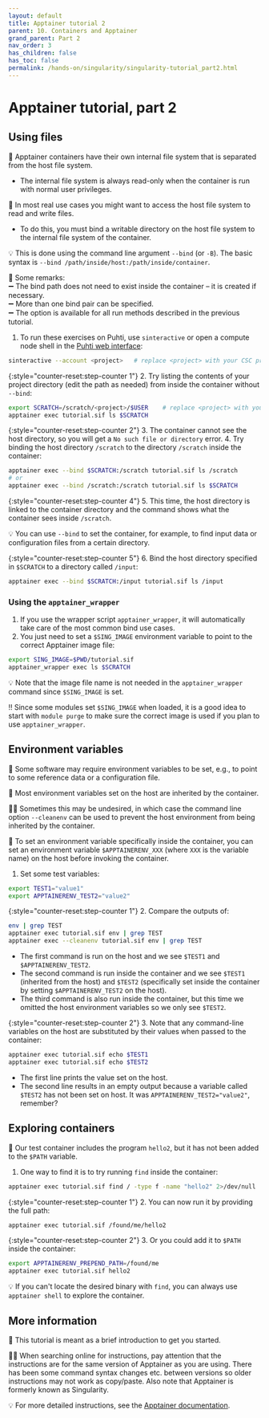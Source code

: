 ```yaml
---
layout: default
title: Apptainer tutorial 2
parent: 10. Containers and Apptainer
grand_parent: Part 2
nav_order: 3
has_children: false
has_toc: false
permalink: /hands-on/singularity/singularity-tutorial_part2.html
---
```


# Apptainer tutorial, part 2

## Using files

💬 Apptainer containers have their own internal file system that is separated from the host file system.

- The internal file system is always read-only when the container is run with normal user privileges.

💭 In most real use cases you might want to access the host file system to read and write files.

- To do this, you must bind a writable directory on the host file system to the internal file system of the container.

💡 This is done using the command line argument `--bind` (or `-B`). The basic syntax is `--bind /path/inside/host:/path/inside/container`.

💭 Some remarks:  
➖ The bind path does not need to exist inside the container – it is created if necessary.  
➖ More than one bind pair can be specified.  
➖ The option is available for all run methods described in the previous tutorial.  

1. To run these exercises on Puhti, use `sinteractive` or open a compute node shell in the [Puhti web interface](https://www.puhti.csc.fi):

```bash
sinteractive --account <project>   # replace <project> with your CSC project, e.g. project_2001234
```

{:style="counter-reset:step-counter 1"}
2. Try listing the contents of your project directory (edit the path as needed) from inside the container without `--bind`:

```bash
export SCRATCH=/scratch/<project>/$USER    # replace <project> with your CSC project, e.g. project_2001234
apptainer exec tutorial.sif ls $SCRATCH
```

{:style="counter-reset:step-counter 2"}
3. The container cannot see the host directory, so you will get a `No such file or directory` error.
4. Try binding the host directory `/scratch` to the directory `/scratch` inside the container:

```bash
apptainer exec --bind $SCRATCH:/scratch tutorial.sif ls /scratch
# or
apptainer exec --bind /scratch:/scratch tutorial.sif ls $SCRATCH
```

{:style="counter-reset:step-counter 4"}
5. This time, the host directory is linked to the container directory and the command shows what the container sees inside `/scratch`.

💡 You can use `--bind` to set the container, for example, to find input data or configuration files from a certain directory.

{:style="counter-reset:step-counter 5"}
6. Bind the host directory specified in `$SCRATCH` to a directory called `/input`:

```bash
apptainer exec --bind $SCRATCH:/input tutorial.sif ls /input
```

### Using the `apptainer_wrapper`

1. If you use the wrapper script `apptainer_wrapper`, it will automatically take care of the most common bind use cases.
2. You just need to set a `$SING_IMAGE` environment variable to point to the correct Apptainer image file:

```bash
export SING_IMAGE=$PWD/tutorial.sif
apptainer_wrapper exec ls $SCRATCH
```

💡 Note that the image file name is not needed in the `apptainer_wrapper` command since `$SING_IMAGE` is set.

‼️ Since some modules set `$SING_IMAGE` when loaded, it is a good idea to start with `module purge` to make sure the correct image is used if you plan to use `apptainer_wrapper`.

## Environment variables

💬 Some software may require environment variables to be set, e.g., to point to some reference data or a configuration file.

💬 Most environment variables set on the host are inherited by the container.

☝🏻 Sometimes this may be undesired, in which case the command line option `--cleanenv` can be used to prevent the host environment from being inherited by the container.

💬 To set an environment variable specifically inside the container, you can set an environment variable `$APPTAINERENV_XXX` (where `XXX` is the variable name) on the host before invoking the container.

1. Set some test variables:

```bash
export TEST1="value1"
export APPTAINERENV_TEST2="value2"
```

{:style="counter-reset:step-counter 1"}
2. Compare the outputs of:

```bash
env | grep TEST
apptainer exec tutorial.sif env | grep TEST
apptainer exec --cleanenv tutorial.sif env | grep TEST
```

- The first command is run on the host and we see `$TEST1` and `$APPTAINERENV_TEST2`.
- The second command is run inside the container and we see `$TEST1` (inherited from the host) and `$TEST2` (specifically set inside the container by setting `$APPTAINERENV_TEST2` on the host).
- The third command is also run inside the container, but this time we omitted the host environment variables so we only see `$TEST2`.

{:style="counter-reset:step-counter 2"}
3. Note that any command-line variables on the host are substituted by their values when passed to the container:

```bash
apptainer exec tutorial.sif echo $TEST1
apptainer exec tutorial.sif echo $TEST2
```

- The first line prints the value set on the host.
- The second line results in an empty output because a variable called `$TEST2` has not been set on host. It was `APPTAINERENV_TEST2="value2"`, remember?

## Exploring containers

💬 Our test container includes the program `hello2`, but it has not been added to the `$PATH` variable.

1. One way to find it is to try running `find` inside the container:

```bash
apptainer exec tutorial.sif find / -type f -name "hello2" 2>/dev/null
```

{:style="counter-reset:step-counter 1"}
2. You can now run it by providing the full path:

```bash
apptainer exec tutorial.sif /found/me/hello2
```

{:style="counter-reset:step-counter 2"}
3. Or you could add it to `$PATH` inside the container:

```bash
export APPTAINERENV_PREPEND_PATH=/found/me
apptainer exec tutorial.sif hello2
```

💡 If you can't locate the desired binary with `find`, you can always use `apptainer shell` to explore the container.

## More information

💬 This tutorial is meant as a brief introduction to get you started.

☝🏻 When searching online for instructions, pay attention that the instructions are for the same version of Apptainer as you are using. There has been some command syntax changes etc. between versions so older instructions may not work as copy/paste. Also note that Apptainer is formerly known as Singularity.

💡 For more detailed instructions, see the [Apptainer documentation](https://apptainer.org/docs/user/latest/).
